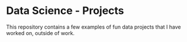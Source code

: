 # Data Science - Projects
This repository contains a few examples of fun data projects that I have worked on, outside of work.
